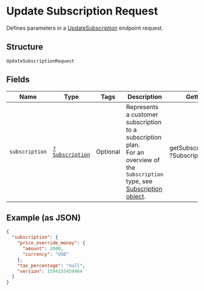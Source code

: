 
# Update Subscription Request

Defines parameters in a
[UpdateSubscription](/doc/apis/subscriptions.md#update-subscription) endpoint
request.

## Structure

`UpdateSubscriptionRequest`

## Fields

| Name | Type | Tags | Description | Getter | Setter |
|  --- | --- | --- | --- | --- | --- |
| `subscription` | [`?Subscription`](/doc/models/subscription.md) | Optional | Represents a customer subscription to a subscription plan.<br>For an overview of the `Subscription` type, see<br>[Subscription object](https://developer.squareup.com/docs/subscriptions-api/overview#subscription-object-overview). | getSubscription(): ?Subscription | setSubscription(?Subscription subscription): void |

## Example (as JSON)

```json
{
  "subscription": {
    "price_override_money": {
      "amount": 2000,
      "currency": "USD"
    },
    "tax_percentage": "null",
    "version": 1594155459464
  }
}
```

